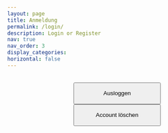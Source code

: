 ```yaml
---
layout: page
title: Anmeldung
permalink: /login/
description: Login or Register
nav: true
nav_order: 3
display_categories:
horizontal: false
---
```


<script type="text/javascript" src="../projects/js/functions.js"></script>
<div class="container">
    <div id="firebaseui-auth-container"></div>
</div>


<div style="text-align: center;">
  
  <!-- Sign out -->
  <br>
  <button id="sign-out-btn" onclick="signOut()" style="width: 200px; height: 50px;">Ausloggen</button>
  <br>
  <!-- Remove account -->
  <button id="remove-account-btn" onclick="removeAccount()" style="width: 200px; height: 50px;">Account löschen</button>
</div>

<!-- Include necessary JavaScript files -->

<script type="module" src="https://www.gstatic.com/firebasejs/7.7.0/firebase-app.js"></script>
<script type="module" src="https://www.gstatic.com/firebasejs/7.7.0/firebase-storage.js"></script>
<script type="module" src="https://www.gstatic.com/firebasejs/7.7.0/firebase-database.js"></script>
<script type="module" src="https://www.gstatic.com/firebasejs/7.7.0/firebase-auth.js"></script>
<script type="module" src="https://www.gstatic.com/firebasejs/7.7.0/firebase-firestore.js"></script>
<script type="module" src="https://www.gstatic.com/firebasejs/ui/6.0.1/firebase-ui-auth.js"></script>
<link type="text/css" rel="stylesheet" href="https://www.gstatic.com/firebasejs/ui/6.0.1/firebase-ui-auth.css" />
<script type="module" src="../projects/js/firebase.js"></script>
